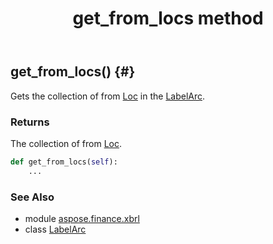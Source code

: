 ﻿---
title: get_from_locs method
second_title: Aspose.Finance for Python via .NET API References
description: 
type: docs
weight: 20
url: /python-net/aspose.finance.xbrl/labelarc/get_from_locs/
is_root: false
---

## get_from_locs() {#}

Gets the collection of from [Loc](/finance/python-net/aspose.finance.xbrl/loc) in the [LabelArc](/finance/python-net/aspose.finance.xbrl/labelarc).

### Returns 


The collection of from [Loc](/finance/python-net/aspose.finance.xbrl/loc).


```python
def get_from_locs(self):
    ...
```





### See Also
* module [aspose.finance.xbrl](../../)
* class [LabelArc](/finance/python-net/aspose.finance.xbrl/labelarc)
